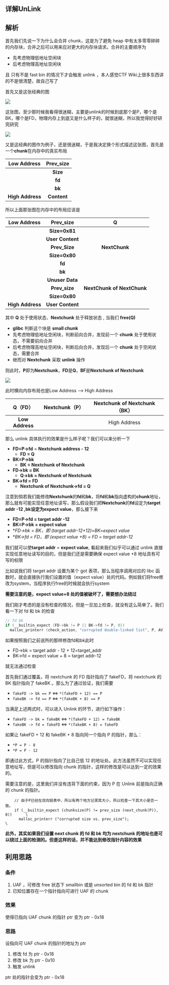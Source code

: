## 详解UnLink

## 解析

首先我们先说一下为什么会合并 chunk，这是为了避免 heap 中有太多零零碎碎的内存块，合并之后可以用来应对更大的内存块请求。合并的主要顺序为

- 先考虑物理低地址空闲块
- 后考虑物理高地址空闲块

且 只有不是 fast bin 的情况下才会触发 unlink ，本人感觉CTF Wiki上很多东西讲的不是很清楚，故自己写了

首先又是这张经典的图

![](https://github-1251836300.cos.ap-guangzhou.myqcloud.com/%E8%AF%A6%E8%A7%A3UnLink/unlink_smallbin_intro.png)

这张图，至少那时候我看得很迷糊，主要是unlink的时候到底那个是P，哪个是BK，哪个是FD，物理内存上到底又是什么样子的，就很迷糊，所以我觉得好好研究研究

![](https://github-1251836300.cos.ap-guangzhou.myqcloud.com/%E8%AF%A6%E8%A7%A3UnLink/old_unlink_vul.png)

又是这经典的图作为例子，还是很迷糊，于是我决定换个形式描述这张图，首先是一个**chunk**在内存中的真实布局

|   Low Address    |  Prev_size  |
| :--------------: | :---------: |
|                  |  **Size**   |
|                  |   **fd**    |
|                  |   **bk**    |
| **High Address** | **Content** |

所以上面那张图在内存中的布局应该是

|   Low Address    |    Prev_size     |           **Q**            |
| :--------------: | :--------------: | :------------------------: |
|                  |  **Size=0x81**   |                            |
|                  | **User Content** |                            |
|                  |  **Prev_Size**   |       **NextChunk**        |
|                  |  **Size=0x80**   |                            |
|                  |      **fd**      |                            |
|                  |      **bk**      |                            |
|                  | **Unuser Data**  |                            |
|                  |  **Prev_size**   | **NextChunk of NextChunk** |
|                  |  **Size=0x80**   |                            |
| **High Address** | **User Content** |                            |

 其中 **Q** 处于使用状态、**Nextchunk** 处于释放状态 , 当我们 **free(Q)**  

- **glibc** 判断这个块是 **small chunk**
- 先考虑物理低地址空闲块，判断前向合并，发现前一个 **chunk** 处于使用状态，不需要前向合并
- 后考虑物理高地址空闲块，判断后向合并，发现后一个 **chunk** 处于空闲状态，需要合并
- 继而对 **Nextchunk** 采取 **unlink** 操作

则此时，**P**即为**Nextchunk**，**FD**是**Q**，**BF**是**Nextchunk of Nextchunk**

![](https://github-1251836300.cos.ap-guangzhou.myqcloud.com/%E8%AF%A6%E8%A7%A3UnLink/QQ%E5%9B%BE%E7%89%8720191121011336.png)

此时横向内存布局也是Low Address ——> High Address

|     Q（FD）     | Nextchunk（P） | Nextchunk of Nextchunk（BK） |
| :-------------: | :------------: | :--------------------------: |
| **Low Address** |                |         High Address         |

那么 unlink 具体执行的效果是什么样子呢？我们可以来分析一下

- **FD=P->fd**  = **Nextchunk address - 12**
  -  **FD = Q**
- **BK=P->bk** 
  -  **BK = Nextchunk of Nextchunk**
- **FD->bk = BK** 
  - **Q->bk = Nextchunk of Nextchunk**
- **BK->fd = FD**
  - **Nextchunk of Nextchunk->fd = Q**

注意到倘若我们能修改**Nextchunk**的**fd**和**bk**，将**fd**和**bk**指向虚构的**chunk**地址，那么就有可能实现任意地址读写，那么假设我们把**Nextchunk**的**fd**设定为**target addr -12 **,**bk**设定为**expect value**，那么接下来

- **FD=P->fd = target addr -12**
- **BK=P->bk = expect value**
- **FD->bk = BK，即 *(target addr-12+12)=BK=expect value**
- **BK->fd = FD，即 *(expect value +8) = FD = target addr-12**

我们就可以使**target addr** = **expect value**, 看起来我们似乎可以通过 unlink 直接实现任意地址读写的目的，但是我们还是需要确保 expect value +8 地址具有可写的权限

比如说我们将 target addr 设置为某个 got 表项，那么当程序调用对应的 libc 函数时，就会直接执行我们设置的值（expect value）处的代码。例如我们将free修改为system，当程序执行free的时候就会执行system

**需要注意的是，expect value+8 处的值被破坏了，需要想办法绕过** 

我们刚才考虑的是没有检查的情况，但是一旦加上检查，就没有这么简单了。我们看一下对 fd 和 bk 的检查 

```c
// fd bk
if (__builtin_expect (FD->bk != P || BK->fd != P, 0))                      \
  malloc_printerr (check_action, "corrupted double-linked list", P, AV);  \
```

如果按照我们之前说所的那样修改fd和bk此时

- FD->bk = target addr - 12 + 12=target_addr
- BK->fd = expect value + 8 = target addr-12

就无法通过检查

首先我们通过覆盖，将 nextchunk 的 FD 指针指向了 fakeFD，将 nextchunk 的 BK 指针指向了 fakeBK 。那么为了通过验证，我们需要

- `fakeFD -> bk == P`  <=>  `*(fakeFD + 12) == P`
- `fakeBK -> fd == P`  <=>  `*(fakeBK + 8) == P`

当满足上述两式时，可以进入 Unlink 的环节，进行如下操作：

- `fakeFD -> bk = fakeBK`  <=>  `*(fakeFD + 12) = fakeBK`
- `fakeBK -> fd = fakeFD`  <=>  `*(fakeBK + 8) = fakeFD`

如果让 fakeFD + 12 和 fakeBK + 8 指向同一个指向 P 的指针，那么：

- `*P = P - 8`
- `*P = P - 12`

即通过此方式，P 的指针指向了比自己低 12 的地址处。此方法虽然不可以实现任意地址写，但是可以修改指向 chunk 的指针，这样的修改是可以达到一定的效果的。

需要注意的是，这里我们并没有违背下面的约束，因为 P 在 Unlink 前是指向正确的 chunk 的指针。

```
    // 由于P已经在双向链表中，所以有两个地方记录其大小，所以检查一下其大小是否一致。
    if (__builtin_expect (chunksize(P) != prev_size (next_chunk(P)), 0))      \
      malloc_printerr ("corrupted size vs. prev_size");               \
```

**此外，其实如果我们设置 next chunk 的 fd 和 bk 均为 nextchunk 的地址也是可以绕过上面的检测的。但是这样的话，并不能达到修改指针内容的效果**

## 利用思路 

### 条件 

1. UAF ，可修改 free 状态下 smallbin 或是 unsorted bin 的 fd 和 bk 指针
2. 已知位置存在一个指针指向可进行 UAF 的 chunk

### 效果 

使得已指向 UAF chunk 的指针 ptr 变为 ptr - 0x18

### 思路 

设指向可 UAF chunk 的指针的地址为 ptr

1. 修改 fd 为 ptr - 0x18
2.  修改 bk 为 ptr - 0x10
3.  触发 unlink

ptr 处的指针会变为 ptr - 0x18